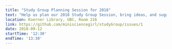 ```yaml
---
title: "Study Group Planning Session for 2018"
text: "Help us plan our 2018 Study Group Session, bring ideas, and suggest topics you are interested in. All levels!"
location: Koerner Library, UBC, Room 216
link: https://github.com/minisciencegirl/studyGroup/issues/1
date: 2018-09-12
startTime: '12:30'
endTime: '13:30'
---
```

